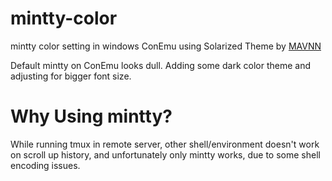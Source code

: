 # mintty-color
mintty color setting in windows ConEmu using Solarized Theme by [MAVNN](https://github.com/mavnn/mintty-colors-solarized)

Default mintty on ConEmu looks dull. Adding some dark color theme and adjusting for bigger font size. 

# Why Using mintty? 

While running tmux in remote server, other shell/environment doesn't work on scroll up history, and unfortunately only mintty works, due to some shell encoding issues.
